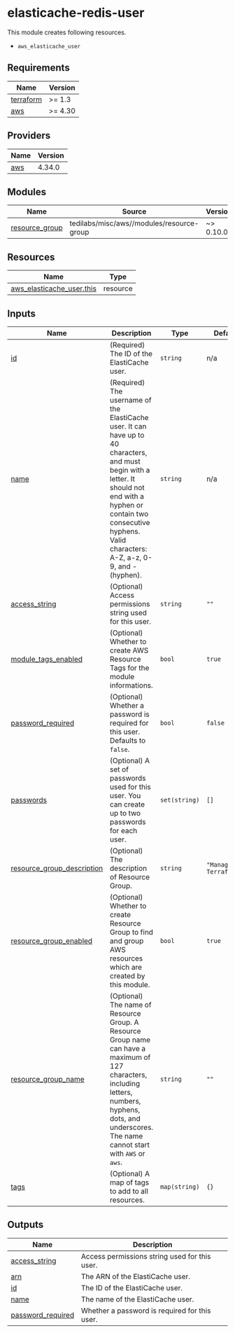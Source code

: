 # elasticache-redis-user

This module creates following resources.

- `aws_elasticache_user`

<!-- BEGINNING OF PRE-COMMIT-TERRAFORM DOCS HOOK -->
## Requirements

| Name | Version |
|------|---------|
| <a name="requirement_terraform"></a> [terraform](#requirement\_terraform) | >= 1.3 |
| <a name="requirement_aws"></a> [aws](#requirement\_aws) | >= 4.30 |

## Providers

| Name | Version |
|------|---------|
| <a name="provider_aws"></a> [aws](#provider\_aws) | 4.34.0 |

## Modules

| Name | Source | Version |
|------|--------|---------|
| <a name="module_resource_group"></a> [resource\_group](#module\_resource\_group) | tedilabs/misc/aws//modules/resource-group | ~> 0.10.0 |

## Resources

| Name | Type |
|------|------|
| [aws_elasticache_user.this](https://registry.terraform.io/providers/hashicorp/aws/latest/docs/resources/elasticache_user) | resource |

## Inputs

| Name | Description | Type | Default | Required |
|------|-------------|------|---------|:--------:|
| <a name="input_id"></a> [id](#input\_id) | (Required) The ID of the ElastiCache user. | `string` | n/a | yes |
| <a name="input_name"></a> [name](#input\_name) | (Required) The username of the ElastiCache user. It can have up to 40 characters, and must begin with a letter. It should not end with a hyphen or contain two consecutive hyphens. Valid characters: A-Z, a-z, 0-9, and - (hyphen). | `string` | n/a | yes |
| <a name="input_access_string"></a> [access\_string](#input\_access\_string) | (Optional) Access permissions string used for this user. | `string` | `""` | no |
| <a name="input_module_tags_enabled"></a> [module\_tags\_enabled](#input\_module\_tags\_enabled) | (Optional) Whether to create AWS Resource Tags for the module informations. | `bool` | `true` | no |
| <a name="input_password_required"></a> [password\_required](#input\_password\_required) | (Optional) Whether a password is required for this user. Defaults to `false`. | `bool` | `false` | no |
| <a name="input_passwords"></a> [passwords](#input\_passwords) | (Optional) A set of passwords used for this user. You can create up to two passwords for each user. | `set(string)` | `[]` | no |
| <a name="input_resource_group_description"></a> [resource\_group\_description](#input\_resource\_group\_description) | (Optional) The description of Resource Group. | `string` | `"Managed by Terraform."` | no |
| <a name="input_resource_group_enabled"></a> [resource\_group\_enabled](#input\_resource\_group\_enabled) | (Optional) Whether to create Resource Group to find and group AWS resources which are created by this module. | `bool` | `true` | no |
| <a name="input_resource_group_name"></a> [resource\_group\_name](#input\_resource\_group\_name) | (Optional) The name of Resource Group. A Resource Group name can have a maximum of 127 characters, including letters, numbers, hyphens, dots, and underscores. The name cannot start with `AWS` or `aws`. | `string` | `""` | no |
| <a name="input_tags"></a> [tags](#input\_tags) | (Optional) A map of tags to add to all resources. | `map(string)` | `{}` | no |

## Outputs

| Name | Description |
|------|-------------|
| <a name="output_access_string"></a> [access\_string](#output\_access\_string) | Access permissions string used for this user. |
| <a name="output_arn"></a> [arn](#output\_arn) | The ARN of the ElastiCache user. |
| <a name="output_id"></a> [id](#output\_id) | The ID of the ElastiCache user. |
| <a name="output_name"></a> [name](#output\_name) | The name of the ElastiCache user. |
| <a name="output_password_required"></a> [password\_required](#output\_password\_required) | Whether a password is required for this user. |
<!-- END OF PRE-COMMIT-TERRAFORM DOCS HOOK -->
